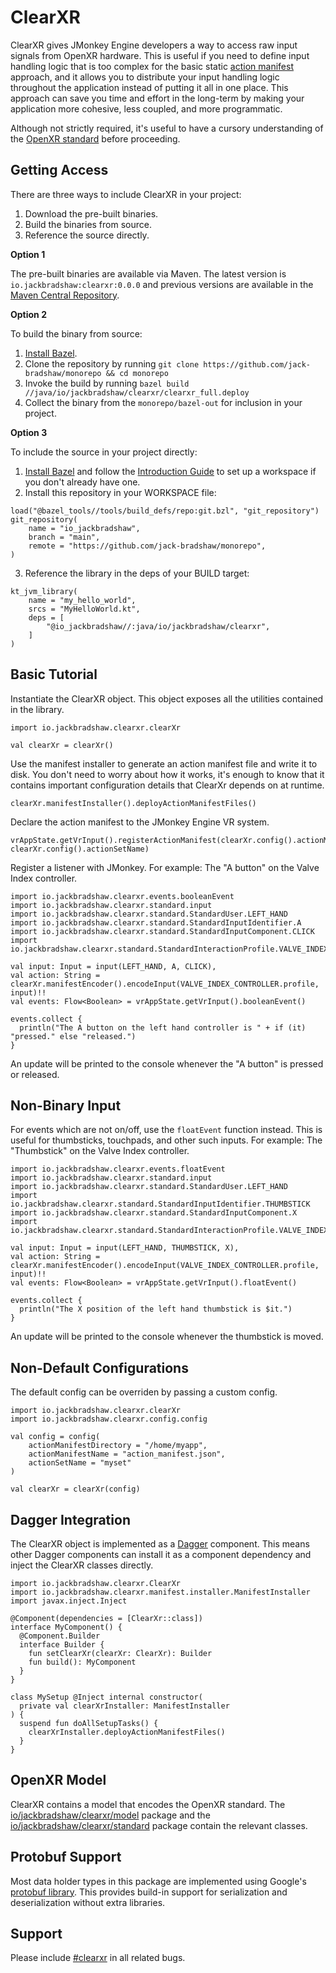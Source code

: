 # ClearXR

ClearXR gives JMonkey Engine developers a way to access raw input signals from OpenXR hardware. This is useful if you
need to define input handling logic that is too complex for the basic static
[action manifest](https://github.com/ValveSoftware/openvr/wiki/Action-manifest) approach, and it allows you to
distribute your input handling logic throughout the application instead of putting it all in one place. This approach
can save you time and effort in the long-term by making your application more cohesive, less coupled, and more
programmatic.

Although not strictly required, it's useful to have a cursory understanding of
the [OpenXR standard](https://registry.khronos.org/OpenXR/specs/1.0/pdf/xrspec.pdf) before proceeding.

## Getting Access

There are three ways to include ClearXR in your project:

1. Download the pre-built binaries.
2. Build the binaries from source.
3. Reference the source directly.

**Option 1**

The pre-built binaries are available via Maven. The latest version is `io.jackbradshaw:clearxr:0.0.0` and previous
versions are available in the [Maven Central Repository](https://search.maven.org/artifact/io.jackbradshaw/clearxr).

**Option 2**

To build the binary from source:

1. [Install Bazel](https://docs.bazel.build/versions/main/install.html).
2. Clone the repository by running `git clone https://github.com/jack-bradshaw/monorepo && cd monorepo`
3. Invoke the build by running `bazel build //java/io/jackbradshaw/clearxr/clearxr_full.deploy`
4. Collect the binary from the `monorepo/bazel-out` for inclusion in your project.

**Option 3**

To include the source in your project directly:

1. [Install Bazel](https://docs.bazel.build/versions/main/install.html) and follow
   the [Introduction Guide](https://bazel.build/about/intro) to set up a workspace if you don't already have one.
2. Install this repository in your WORKSPACE file:

```
load("@bazel_tools//tools/build_defs/repo:git.bzl", "git_repository")
git_repository(
    name = "io_jackbradshaw",
    branch = "main",
    remote = "https://github.com/jack-bradshaw/monorepo",
)
```

3. Reference the library in the deps of your BUILD target:

```
kt_jvm_library(
    name = "my_hello_world",
    srcs = "MyHelloWorld.kt",
    deps = [
        "@io_jackbradshaw//:java/io/jackbradshaw/clearxr",
    ]
)
```

## Basic Tutorial

Instantiate the ClearXR object. This object exposes all the utilities contained in the library.

```
import io.jackbradshaw.clearxr.clearXr

val clearXr = clearXr()
```

Use the manifest installer to generate an action manifest file and write it to disk. You don't need to worry about how
it works, it's enough to know that it contains important configuration details that ClearXr depends on at runtime.

```
clearXr.manifestInstaller().deployActionManifestFiles()
```

Declare the action manifest to the JMonkey Engine VR system.

```
vrAppState.getVrInput().registerActionManifest(clearXr.config().actionManifestFile, clearXr.config().actionSetName)
```

Register a listener with JMonkey. For example: The "A button" on the Valve Index controller.

```
import io.jackbradshaw.clearxr.events.booleanEvent
import io.jackbradshaw.clearxr.standard.input
import io.jackbradshaw.clearxr.standard.StandardUser.LEFT_HAND
import io.jackbradshaw.clearxr.standard.StandardInputIdentifier.A
import io.jackbradshaw.clearxr.standard.StandardInputComponent.CLICK
import io.jackbradshaw.clearxr.standard.StandardInteractionProfile.VALVE_INDEX_CONTROLLER

val input: Input = input(LEFT_HAND, A, CLICK),
val action: String = clearXr.manifestEncoder().encodeInput(VALVE_INDEX_CONTROLLER.profile, input)!!
val events: Flow<Boolean> = vrAppState.getVrInput().booleanEvent()

events.collect { 
  println("The A button on the left hand controller is " + if (it) "pressed." else "released.")
}
```

An update will be printed to the console whenever the "A button" is pressed or released.

## Non-Binary Input

For events which are not on/off, use the `floatEvent` function instead. This is useful for thumbsticks, touchpads, and
other such inputs. For example: The "Thumbstick" on the Valve Index controller.

```
import io.jackbradshaw.clearxr.events.floatEvent
import io.jackbradshaw.clearxr.standard.input
import io.jackbradshaw.clearxr.standard.StandardUser.LEFT_HAND
import io.jackbradshaw.clearxr.standard.StandardInputIdentifier.THUMBSTICK
import io.jackbradshaw.clearxr.standard.StandardInputComponent.X
import io.jackbradshaw.clearxr.standard.StandardInteractionProfile.VALVE_INDEX_CONTROLLER

val input: Input = input(LEFT_HAND, THUMBSTICK, X),
val action: String = clearXr.manifestEncoder().encodeInput(VALVE_INDEX_CONTROLLER.profile, input)!!
val events: Flow<Boolean> = vrAppState.getVrInput().floatEvent()

events.collect { 
  println("The X position of the left hand thumbstick is $it.")
}
```

An update will be printed to the console whenever the thumbstick is moved.

## Non-Default Configurations

The default config can be overriden by passing a custom config.

```
import io.jackbradshaw.clearxr.clearXr
import io.jackbradshaw.clearxr.config.config

val config = config(
    actionManifestDirectory = "/home/myapp",
    actionManifestName = "action_manifest.json",
    actionSetName = "myset"
)

val clearXr = clearXr(config)
```

## Dagger Integration

The ClearXR object is implemented as a [Dagger](https://github.com/google/dagger) component. This means other Dagger
components can install it as a component dependency and inject the ClearXR classes directly.

```
import io.jackbradshaw.clearxr.ClearXr
import io.jackbradshaw.clearxr.manifest.installer.ManifestInstaller
import javax.inject.Inject

@Component(dependencies = [ClearXr::class])
interface MyComponent() {
  @Component.Builder
  interface Builder {
    fun setClearXr(clearXr: ClearXr): Builder
    fun build(): MyComponent
  }
}

class MySetup @Inject internal constructor(
  private val clearXrInstaller: ManifestInstaller
) {
  suspend fun doAllSetupTasks() {
    clearXrInstaller.deployActionManifestFiles()
  }
}
```

## OpenXR Model

ClearXR contains a model that encodes the OpenXR standard. The
[io/jackbradshaw/clearxr/model](https://github.com/jack-bradshaw/monorepo/tree/main/java/io/jackbradshaw/clearxr/model)
package and the
[io/jackbradshaw/clearxr/standard](https://github.com/jack-bradshaw/monorepo/tree/main/java/io/jackbradshaw/clearxr/standard)
package contain the relevant classes.

## Protobuf Support

Most data holder types in this package are implemented using
Google's [protobuf library](https://developers.google.com/protocol-buffers). This provides build-in support
for serialization and deserialization without extra libraries.

## Support

Please include [#clearxr](https://github.com/jack-bradshaw/monorepo/issues?q=is%3Aissue+is%3Aopen+%23clearxr+) in all
related bugs.